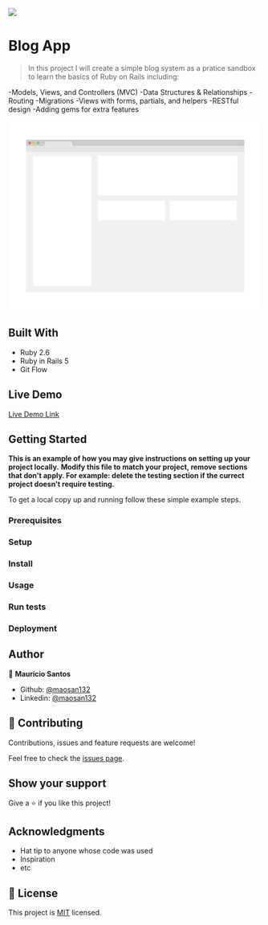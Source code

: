 ![](https://img.shields.io/badge/Microverse-blueviolet)

# Blog App

> In this project I will create a simple blog system as a pratice sandbox to learn the basics of Ruby on Rails including:

-Models, Views, and Controllers (MVC)
-Data Structures & Relationships
-Routing
-Migrations
-Views with forms, partials, and helpers
-RESTful design
-Adding gems for extra features

![screenshot](./app_screenshot.png)

## Built With

- Ruby 2.6
- Ruby in Rails 5
- Git Flow

## Live Demo

[Live Demo Link](https://livedemo.com)


## Getting Started

**This is an example of how you may give instructions on setting up your project locally.**
**Modify this file to match your project, remove sections that don't apply. For example: delete the testing section if the currect project doesn't require testing.**


To get a local copy up and running follow these simple example steps.

### Prerequisites

### Setup

### Install

### Usage

### Run tests

### Deployment


## Author

👤 **Mauricio Santos**

- Github: [@maosan132](https://github.com/maosan132)
- Linkedin: [@maosan132](https://www.linkedin.com/in/mauricio-santos-a7292910/)


## 🤝 Contributing

Contributions, issues and feature requests are welcome!

Feel free to check the [issues page](issues/).

## Show your support

Give a ⭐️ if you like this project!

## Acknowledgments

- Hat tip to anyone whose code was used
- Inspiration
- etc

## 📝 License

This project is [MIT](lic.url) licensed.
